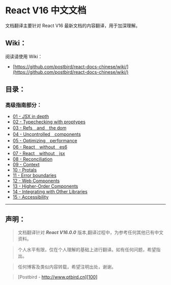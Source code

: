 # React V16 中文文档

文档翻译主要针对 React V16 最新文档的内容翻译，用于加深理解。

## Wiki：

阅读请使用 Wiki：

- [https://github.com/postbird/react-docs-chinese/wiki/](https://github.com/postbird/react-docs-chinese/wiki/)

## 目录：

### 高级指南部分：
- [01 - JSX in depth][1]
- [02 - Typechecking with proptypes][2]
- [03 - Refs　and　the dom][3]
- [04 - Uncontrolled　components][4]
- [05 - Optimizing　performance][5]
- [06 - React　without　es6][6]
- [07 - React　without　jsx][7]
- [08 - Reconciliation][8]
- [09 - Context][9]
- [10 - Protals][10]
- [11 - Error boundaries][11]
- [12 - Web Components][12]
- [13 - Higher-Order Components][13]
- [14 - Integrating with Other Libraries][14]
- [15 - Accessibility][15]
---- 

## 声明：

> 文档翻译针对 ***React V16.0.0*** 版本,翻译过程中，为参考任何其他已有中文资料。

> 个人水平有限，仅在个人理解的基础上进行翻译。如有任何问题，希望指出。

> 任何博客及类似内容转载，希望注明出处，谢谢。

> [Postbird - http://www.ptbird.cn][100]

[100]: http://www.ptbird.cn
[1]: ./01-jsx-in-depth.md
[2]: ./02-typechecking-with-proptypes.md
[3]: ./03-refs-and-the-dom.md
[4]: ./04-uncontrolled-components.md
[5]: ./05-optimizing-performance.md
[6]: ./06-react-without-es6.md
[7]: ./07-react-without-jsx.md
[8]: ./08-reconciliation.md
[9]: ./09-context.md
[10]: ./10-protals.md
[11]: ./11-error-boundaries.md
[12]: ./12-web-components.md
[13]: ./13-higher-order-components.md
[14]: ./14-integrating-with-other-libraries.md
[15]: ./15-accessibility.md
